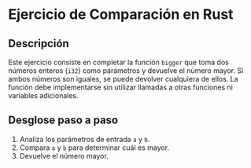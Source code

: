 # Ejercicio de Comparación en Rust

## Descripción

Este ejercicio consiste en completar la función `bigger` que toma dos números enteros
(`i32`) como parámetros y devuelve el número mayor. Si ambos números son iguales,
se puede devolver cualquiera de ellos. La función debe implementarse sin utilizar
llamadas a otras funciones ni variables adicionales.

## Desglose paso a paso

1. Analiza los parámetros de entrada `a` y `b`.
2. Compara `a` y `b` para determinar cuál es mayor.
3. Devuelve el número mayor.
